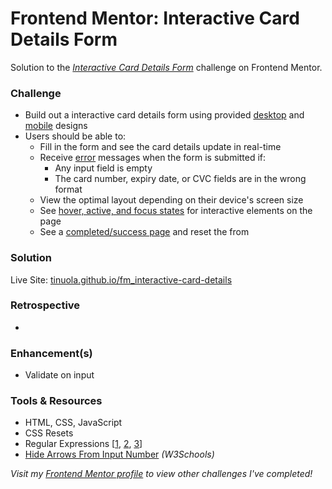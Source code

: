 # Frontend Mentor: Interactive Card Details Form

Solution to the _[Interactive Card Details Form](https://www.frontendmentor.io/challenges/interactive-card-details-form-XpS8cKZDWw)_ challenge on Frontend Mentor.

### Challenge

- Build out a interactive card details form using provided [desktop](/assets/design/desktop-design.jpg) and [mobile](/assets/design/mobile-design.jpg) designs
- Users should be able to:
  - Fill in the form and see the card details update in real-time
  - Receive [error](/assets/design/) messages when the form is submitted if:
    - Any input field is empty
    - The card number, expiry date, or CVC fields are in the wrong format
  - View the optimal layout depending on their device's screen size
  - See [hover, active, and focus states](/assets/design/active-states.jpg) for interactive elements on the page
  - See a [completed/success page](/assets/design/complete-state-desktop.jpg) and reset the from

### Solution

Live Site: [tinuola.github.io/fm_interactive-card-details](https://tinuola.github.io/fm_interactive-card-details/)

### Retrospective

-

### Enhancement(s)

- Validate on input

### Tools & Resources

- HTML, CSS, JavaScript
- CSS Resets
- Regular Expressions [[1](https://stackoverflow.com/a/68896296), [2](https://regexpattern.com/whitespace-between-words/), [3](https://regex101.com/)]
- [Hide Arrows From Input Number](https://www.w3schools.com/howto/howto_css_hide_arrow_number.asp) _(W3Schools)_

_Visit my [Frontend Mentor profile](https://www.frontendmentor.io/profile/tinuola) to view other challenges I've completed!_
